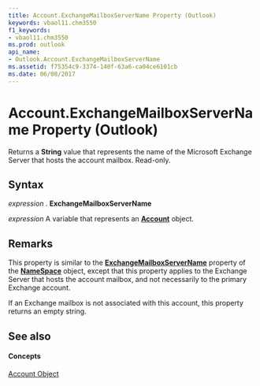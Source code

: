 ```yaml
---
title: Account.ExchangeMailboxServerName Property (Outlook)
keywords: vbaol11.chm3550
f1_keywords:
- vbaol11.chm3550
ms.prod: outlook
api_name:
- Outlook.Account.ExchangeMailboxServerName
ms.assetid: f75354c9-3374-140f-63a6-ca04ce6101cb
ms.date: 06/08/2017
---
```



# Account.ExchangeMailboxServerName Property (Outlook)

Returns a  **String** value that represents the name of the Microsoft Exchange Server that hosts the account mailbox. Read-only.


## Syntax

 _expression_ . **ExchangeMailboxServerName**

 _expression_ A variable that represents an **[Account](Outlook.Account.md)** object.


## Remarks

This property is similar to the  **[ExchangeMailboxServerName](Outlook.NameSpace.ExchangeMailboxServerName.md)** property of the **[NameSpace](Outlook.NameSpace.md)** object, except that this property applies to the Exchange Server that hosts the account mailbox, and not necessarily to the primary Exchange account.

If an Exchange mailbox is not associated with this account, this property returns an empty string.


## See also


#### Concepts


[Account Object](Outlook.Account.md)

